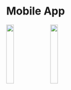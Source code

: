 # Mobile App 


<img src="https://imgur.com/g8bI8YI.jpg" width="20%" height="20%">&nbsp;&nbsp;&nbsp;&nbsp;<img src="https://imgur.com/RsnfbXk.jpg" width="20%" height="20%">
